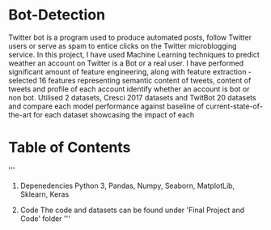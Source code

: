 # Bot-Detection
Twitter bot is a program used to produce automated posts, follow Twitter users or serve as spam to entice clicks on the Twitter microblogging service. In this project, I have used Machine Learning techniques to predict weather an account on Twitter is a Bot or a real user. I have performed significant amount of feature engineering, along with feature extraction - selected 16 features representing semantic content of tweets, content of tweets and profile of each account identify whether an account is bot or non bot. 
Utilised 2 datasets, Cresci 2017 datasets and TwitBot 20 datasets and compare each model performance against baseline of current-state-of-the-art for each dataset showcasing the impact of each 

# Table of Contents
'''
1. Depenedencies
Python 3, Pandas, Numpy, Seaborn, MatplotLib, Sklearn, Keras

2. Code
The code and datasets can be found under 'Final Project and Code' folder
'''
